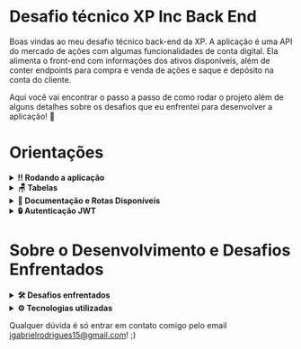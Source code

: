 # Desafio técnico XP Inc Back End

Boas vindas ao meu desafio técnico back-end da XP. A aplicação é uma API do mercado de ações com algumas funcionalidades de conta digital. Ela alimenta o front-end com informações dos ativos disponíveis, além de conter endpoints para compra e venda de ações e saque e depósito na conta do cliente. 

Aqui você vai encontrar o passo a passo de como rodar o projeto além de alguns detalhes sobre os desafios que eu enfrentei para desenvolver a aplicação! 🚀

# Orientações

<details>
  <summary><strong>‼️ Rodando a aplicação</strong></summary><br />

  1. Clone o repositório

  - `git clone https://github.com/joaogrs/desafioXPIncBackend.git`.
  - Entre na pasta do repositório que você acabou de clonar:
    - `cd desafioXPIncBackend`

  2. Instale as dependências

  - `npm install`

  3. Crie um arquivo .env na raiz do projeto
    - Ele deve conter as seguintes informações: 
      - MYSQL_HOST= ( O seu host )
      - MYSQL_USER= (Seu usuário do MYSQL)
      - MYSQL_PASSWORD= (Sua senha do MYSQL)
      - MYSQL_DATABASE= InvestimentManager
      - PORT= (Em qual porta a aplicação vai rodar)
     
  4. Faça a criação do banco dentro do MYSql
  - Na raiz do projeto existe um arquivo InvestimentManager.Sql
  - As querys são as mesmas da sessão Tabelas desse README
    - Essas são as querys necessárias para a criação do banco de dados da aplicação
    - Copie as informações e rode dentro de um servidor SQL. 
  
  5. Rodando a aplicação
  - `npm start`
  
</details>

<details>
  <summary><strong>🪑 Tabelas</strong></summary><br />
  
  O banco tem 7 tabelas. clientes, compras, vendas, investimentos, his_deposito, hist_saque, ativos_disponiveis
  
  ```sql
DROP DATABASE IF EXISTS InvestimentManager;

CREATE DATABASE InvestimentManager;

USE InvestimentManager;

CREATE TABLE clientes (
    codCliente INT NOT NULL auto_increment,
    saldo DECIMAL(8,2) NOT NULL,
    username VARCHAR(30) NOT NULL,
    password VARCHAR(80) NOT NULL,
    PRIMARY KEY(codCliente)
) ENGINE=INNODB;

CREATE TABLE ativos_disponiveis (
    id INT NOT NULL auto_increment,
    nome VARCHAR(30) NOT NULL,
    qtdeAtivo INT NOT NULL,
    valor DECIMAL(8,2) NOT NULL,
    PRIMARY KEY(id)
) ENGINE=INNODB;

CREATE TABLE compras (
    id INT NOT NULL auto_increment,
    codCliente INT NOT NULL,
    codAtivo INT NOT NULL,
    qtdeAtivo INT NOT NULL,
	PRIMARY KEY(id),
    FOREIGN KEY (codCliente)
        REFERENCES clientes (codCliente)
        ON DELETE CASCADE,
    FOREIGN KEY (codAtivo)
        REFERENCES ativos_disponiveis (id)
        ON DELETE CASCADE
)  ENGINE=INNODB;

CREATE TABLE vendas (
    id INT NOT NULL auto_increment,
    CodCliente INT NOT NULL,
    CodAtivo INT NOT NULL,
	QtdeAtivo INT NOT NULL,
	PRIMARY KEY(id),
    FOREIGN KEY (CodCliente)
        REFERENCES clientes (codCliente)
        ON DELETE CASCADE,
    FOREIGN KEY (CodAtivo)
        REFERENCES ativos_disponiveis (id)
        ON DELETE CASCADE
)  ENGINE=INNODB;

CREATE TABLE investimentos (
    id INT NOT NULL auto_increment,
    CodCliente INT NOT NULL,
    CodAtivo INT NOT NULL,
	QtdeAtivo INT NOT NULL,
    Valor DECIMAL(8,2) NOT NULL,
    PRIMARY KEY(id),
    FOREIGN KEY (CodCliente)
        REFERENCES clientes (codCliente)
        ON DELETE CASCADE,
    FOREIGN KEY (CodAtivo)
        REFERENCES ativos_disponiveis (id)
        ON DELETE CASCADE
)  ENGINE=INNODB;

CREATE TABLE hist_deposito (
    id INT NOT NULL auto_increment,
    CodCliente INT NOT NULL,
    Valor DECIMAL(8,2) NOT NULL,
    PRIMARY KEY(id),
    FOREIGN KEY (CodCliente)
        REFERENCES clientes (codCliente)
        ON DELETE CASCADE
)  ENGINE=INNODB;

CREATE TABLE hist_saque (
    id INT NOT NULL auto_increment,
    CodCliente INT NOT NULL,
    Valor DECIMAL(8,2) NOT NULL,
    PRIMARY KEY(id),
    FOREIGN KEY (CodCliente)
        REFERENCES clientes (codCliente)
        ON DELETE CASCADE
)  ENGINE=INNODB;

SET SQL_SAFE_UPDATES = 0;

INSERT INTO InvestimentManager.ativos_disponiveis (nome, qtdeAtivo, valor) VALUES
    ("XPIN", 1340985, 16.94),
    ("XPED", 50430, 5.75),
    ("RICO", 1203945, 9.60),
    ("TRYB", 13407, 10.39),
    ("GOOG", 50430948, 40.84),
    ("MTP4", 1203945, 23.93),
    ("SEF3", 103244, 3.40),
    ("META", 132394, 50.98),
    ("PTR4", 102938495, 28.60),
    ("ITU4", 3294329, 22.85),
    ("UNM3", 312432, 14.57),
    ("PATX", 10, 3.1),
    ("VSPO", 0, 10);

INSERT INTO InvestimentManager.clientes(codCliente, saldo, username, password) VALUES
    (1, 2000, "joaogrs", "senha1234");

INSERT INTO InvestimentManager.investimentos(CodCliente, CodAtivo, QtdeAtivo, Valor) VALUES
    (1, 2, 3, 17.25),
    (1, 4, 7, 72.73),
    (1, 7, 1, 3.4),
    (1, 10, 3, 68.55);
```
</details>

<details>
  <summary><strong>📁 Documentação e Rotas Disponíveis</strong></summary><br />
  
  A documentação contendo todas as rotas e a estrutura do banco foi feita com a utilização do Swagger.

  <img src="/imgs/swagger1.png" alt="primeira imagem swagger"/>
  <img src="./imgs/swagger2.png" alt="segunda imagem swagger"/>
  
  Na raiz do projeto também contém uma pasta imgs com um print de todas as rotas. 
  
  1. Rode a aplicação
    - `npm start`
  
  2. Entre na rota do Swagger UI
    - `/docs`
</details>

<details>
  <summary><strong>🔒 Autenticação JWT</strong></summary><br />

  Grande parte das rotas necessitam de uma verificação JWT. É possível ver quais são nas imagens da sessão de Swagger (Contém o cadeado ao lado da rota).

  1. Entre na rota de autenticação
    - `/auth`

  2. Coloque um usuário válido no body
    - `{ "username: joaogrs", "password: senha123 }"`

  3. Copie o token retornado e use-o como a authorization das rotas
</details>

# Sobre o Desenvolvimento e Desafios Enfrentados

<details>
  <summary><strong>🛠 Desafios enfrentados</strong></summary><br />
  
  O primeiro desafio que encontrei na realização do case foi a decisão de quais técnologias usar. Decidi por utilizar express com javascript sem o uso de ORM. Foi uma  decisão tomada pensando em priorizar as funcionalidades da API ao invés de adicionar uma complexidade no código que poderia atrasar o desenvolvimento da aplicação e dos requisitos bônus que eu também queria realizar. 

Após isso, pensar a estrutura do banco de dados também foi um processo desafiador. O primeiro passo foi construir um diagrama de entidade relacionamento a mão para entender quais eram os campos necessários e como as tabelas iam conversar entre si. A maior dificuldade aqui foi entender como o post de compras e vendas iam alterar as tabelas. A solução dada foi criar tabelas de histórico de compra e venda, onde o post insere os dados, e uma terceira tabela de carteira de investimentos, onde ficam as quantidades e valor total de investimentos de cada cliente. Caso seja a primeira vez que um cliente está comprando determinado ativo é feita uma inserção na carteira. Caso ele já possua o ativo, é atualizada a quantidade e o valor total ao comprar ou vender um ativo. A estrutura de saque e depósito é parecida, porém alterando o saldo em uma tabela de clientes.

Passado esse momento de decisões e já com o formato do projeto em mente iniciei sua estrutura. Para o desenvolvimento usei o eslint para a qualidade do código e o nodemon para ir rodando a api enquanto desenvolvia. Além disso, o projeto foi feito utilizando a arquitetura MSC, separando a API em camadas com funcionalidades distintas.

A partir daí o desenvolvimento correu de forma mais tranquila já que eu tinha bastante familiaridade com a estrutura e tecnologias que eu estava usando. Algumas lógicas que me marcaram nessa etapa de desenvolvimento foram as que alteram o saldo e a qtde dos ativos na carteira ao realizar os posts. Terminei os requisitos obrigatórios com cerca de 3 dias de projeto e já comecei a pensar quais seriam os próximos passos.

Depois disso, optei por realizar o máximo de validações possíveis (campos faltantes, valores negativos, tipos errados, etc) utilizando middlewares. Apesar de ter um bom conhecimento na lib joi, que testa os campos automaticamente, preferi fazer as validações a mão já que eram relativamente simples.

Com as validações feitas, comecei a implementação do JWT com uma rota extra de login (usuário, senha) onde é retornado o token. Após isso, foi só adicionar um middleware de validação de token nas rotas que eram necessárias. Nesse mesmo dia foram preenchidos os ativos disponiveis para o front, além de uma rota GET que retorna tais ativos.

Em seguida foi dado inicio aos testes unitários divididos por camada MSC, a implementação do Swagger além da criação desse README.
</details>

<details>
  <summary><strong>⚙️ Tecnologias utilizadas</strong></summary><br />
  
  - Javascript
  - NodeJs
  - Express
  - JWT
  - Swagger
  - Sinon
  - Mocha 
  - Chai
  - Eslint
  - MySql
  
</details>

Qualquer dúvida é só entrar em contato comigo pelo email <a>jgabrielrodrigues15@gmail.com</a>! ;)